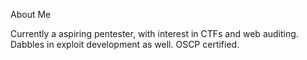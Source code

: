 About Me

Currently a aspiring pentester, with interest in CTFs and web auditing. Dabbles in exploit development as well. OSCP certified.
